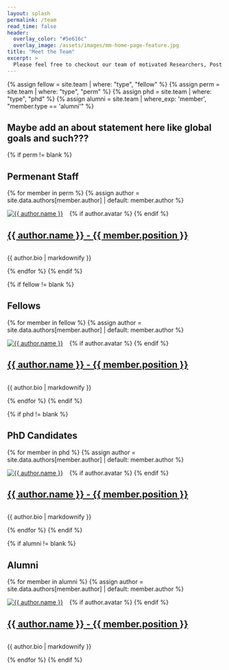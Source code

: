 ```yaml
---
layout: splash
permalink: /team
read_time: false
header:
  overlay_color: "#5e616c"
  overlay_image: /assets/images/mm-home-page-feature.jpg
title: "Meet the Team"
excerpt: >
  Please feel free to checkout our team of motivated Researchers, Post Doc's, PhD Student's and Engineers
---
```


{% assign fellow = site.team | where: "type", "fellow" %}
{% assign perm = site.team | where: "type", "perm" %}
{% assign phd = site.team | where: "type", "phd" %}
{% assign alumni = site.team | where_exp: 'member', "member.type == 'alumni'" %}

<h2>Maybe add an about statement here like global goals and such???</h2>

<div itemscope itemtype="https://schema.org/Person">

{% if perm != blank %}
<h2>Permenant Staff</h2>

{% for member in perm %}
  {% assign author = site.data.authors[member.author] | default: member.author %}
  <div style='overflow:auto'>
  {% if author.avatar %}
    <div class="author__avatar" style="float:left;margin-right: 15px;">
        <a href="{{ member.url | relative_url }}">
          <img src="{{ author.avatar | relative_url }}" alt="{{ author.name }}" itemprop="image">
        </a>
    </div>
  {% endif %}
  <h2 style="float: left;">
    <a href="{{ member.url }}">
      {{ author.name }} - {{ member.position }}
    </a>
  </h2>
  </div>
  <p>{{ author.bio | markdownify }}</p>
{% endfor %}
{% endif %}

{% if fellow != blank %}
<h2>Fellows</h2>

{% for member in fellow %}
  {% assign author = site.data.authors[member.author] | default: member.author %}
  <div style='overflow:auto'>
  {% if author.avatar %}
    <div class="author__avatar" style="float:left;margin-right: 15px;">
        <a href="{{ member.url | relative_url }}">
          <img src="{{ author.avatar | relative_url }}" alt="{{ author.name }}" itemprop="image">
        </a>
    </div>
  {% endif %}
  <h2 style="float: left;">
    <a href="{{ member.url }}">
      {{ author.name }} - {{ member.position }}
    </a>
  </h2>
  </div>
  <p>{{ author.bio | markdownify }}</p>
{% endfor %}
{% endif %}

{% if phd != blank %}
<h2>PhD Candidates</h2>

{% for member in phd %}
  {% assign author = site.data.authors[member.author] | default: member.author %}
  <div style='overflow:auto'>
  {% if author.avatar %}
    <div class="author__avatar" style="float:left;margin-right: 15px;">
        <a href="{{ member.url | relative_url }}">
          <img src="{{ author.avatar | relative_url }}" alt="{{ author.name }}" itemprop="image">
        </a>
    </div>
  {% endif %}
  <h2 style="float: left;">
    <a href="{{ member.url }}">
      {{ author.name }} - {{ member.position }}
    </a>
  </h2>
  </div>
  <p>{{ author.bio | markdownify }}</p>
{% endfor %}
{% endif %}

{% if alumni != blank %}
<h2>Alumni</h2>

{% for member in alumni %}
  {% assign author = site.data.authors[member.author] | default: member.author %}
  <div style='overflow:auto'>
  {% if author.avatar %}
    <div class="author__avatar" style="float:left;margin-right: 15px;">
        <a href="{{ member.url | relative_url }}">
          <img src="{{ author.avatar | relative_url }}" alt="{{ author.name }}" itemprop="image">
        </a>
    </div>
  {% endif %}
  <h2 style="float: left;">
    <a href="{{ member.url }}">
      {{ author.name }} - {{ member.position }}
    </a>
  </h2>
  </div>
  <p>{{ author.bio | markdownify }}</p>
{% endfor %}
{% endif %}


</div>